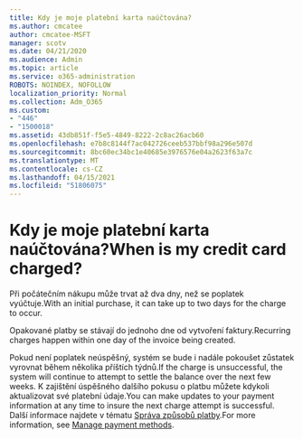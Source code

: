 ```yaml
---
title: Kdy je moje platební karta naúčtována?
ms.author: cmcatee
author: cmcatee-MSFT
manager: scotv
ms.date: 04/21/2020
ms.audience: Admin
ms.topic: article
ms.service: o365-administration
ROBOTS: NOINDEX, NOFOLLOW
localization_priority: Normal
ms.collection: Adm_O365
ms.custom:
- "446"
- "1500018"
ms.assetid: 43db851f-f5e5-4849-8222-2c8ac26acb60
ms.openlocfilehash: e7b8c8144f7ac042726ceeb537bbf98a296e507d
ms.sourcegitcommit: 8bc60ec34bc1e40685e3976576e04a2623f63a7c
ms.translationtype: MT
ms.contentlocale: cs-CZ
ms.lasthandoff: 04/15/2021
ms.locfileid: "51806075"
---
```

# <a name="when-is-my-credit-card-charged"></a><span data-ttu-id="4c10b-102">Kdy je moje platební karta naúčtována?</span><span class="sxs-lookup"><span data-stu-id="4c10b-102">When is my credit card charged?</span></span>

<span data-ttu-id="4c10b-103">Při počátečním nákupu může trvat až dva dny, než se poplatek vyúčtuje.</span><span class="sxs-lookup"><span data-stu-id="4c10b-103">With an initial purchase, it can take up to two days for the charge to occur.</span></span>
  
<span data-ttu-id="4c10b-104">Opakované platby se stávají do jednoho dne od vytvoření faktury.</span><span class="sxs-lookup"><span data-stu-id="4c10b-104">Recurring charges happen within one day of the invoice being created.</span></span>
  
<span data-ttu-id="4c10b-105">Pokud není poplatek neúspěšný, systém se bude i nadále pokoušet zůstatek vyrovnat během několika příštích týdnů.</span><span class="sxs-lookup"><span data-stu-id="4c10b-105">If the charge is unsuccessful, the system will continue to attempt to settle the balance over the next few weeks.</span></span> <span data-ttu-id="4c10b-106">K zajištění úspěšného dalšího pokusu o platbu můžete kdykoli aktualizovat své platební údaje.</span><span class="sxs-lookup"><span data-stu-id="4c10b-106">You can make updates to your payment information at any time to insure the next charge attempt is successful.</span></span> <span data-ttu-id="4c10b-107">Další informace najdete v tématu [Správa způsobů platby](https://docs.microsoft.com/microsoft-365/commerce/billing-and-payments/manage-payment-methods).</span><span class="sxs-lookup"><span data-stu-id="4c10b-107">For more information, see [Manage payment methods](https://docs.microsoft.com/microsoft-365/commerce/billing-and-payments/manage-payment-methods).</span></span>